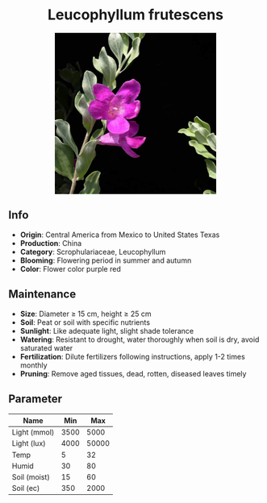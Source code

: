 <h1 align='center'>Leucophyllum frutescens</h1>
<p align="center">
    <img 
        align='center'
        width='320'
        src="../images/leucophyllum frutescens.png" 
        alt='Leucophyllum frutescens' />
</p>

## Info

 - **Origin**: Central America from Mexico to United States Texas
 - **Production**: China
 - **Category**: Scrophulariaceae, Leucophyllum
 - **Blooming**: Flowering period in summer and autumn
 - **Color**: Flower color purple red

## Maintenance

 - **Size**: Diameter ≥ 15 cm, height ≥ 25 cm
 - **Soil**: Peat or soil with specific nutrients
 - **Sunlight**: Like adequate light, slight shade tolerance
 - **Watering**: Resistant to drought, water thoroughly when soil is dry, avoid saturated water
 - **Fertilization**: Dilute fertilizers following instructions, apply 1-2 times monthly
 - **Pruning**: Remove aged tissues, dead, rotten, diseased leaves timely

## Parameter

| Name         | Min  | Max   |
|--------------|------|-------|
| Light (mmol) | 3500 | 5000  |
| Light (lux)  | 4000 | 50000 |
| Temp         | 5    | 32    |
| Humid        | 30   | 80    |
| Soil (moist) | 15   | 60    |
| Soil (ec)    | 350  | 2000  |
